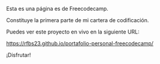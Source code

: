 Esta es una página es de Freecodecamp.

Constituye la primera parte de mi cartera de codificación.

Puedes ver este proyecto en vivo en la siguiente URL:

https://rfbs23.github.io/portafolio-personal-freecodecamp/

¡Disfrutar!
